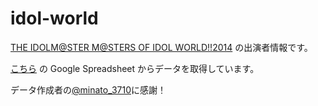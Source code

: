 idol-world
==========

[THE IDOLM@STER M@STERS OF IDOL WORLD!!2014](http://idolmaster.jp/event/event2014.php) の出演者情報です。

[こちら](https://docs.google.com/spreadsheet/ccc?key=0AiYLrpOi8EdddGJtdTZyQm9MdUtvamxiNll2bUtTeGc&usp=sharing#gid=0) の Google Spreadsheet からデータを取得しています。

データ作成者の[@minato_3710](https://twitter.com/minato_3710)に感謝！
